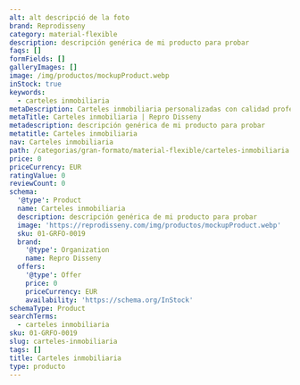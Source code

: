 ```yaml
---
alt: alt descripció de la foto
brand: Reprodisseny
category: material-flexible
description: descripción genérica de mi producto para probar
faqs: []
formFields: []
galleryImages: []
image: /img/productos/mockupProduct.webp
inStock: true
keywords:
  - carteles inmobiliaria
metaDescription: Carteles inmobiliaria personalizadas con calidad profesional en Cataluña.
metaTitle: Carteles inmobiliaria | Repro Disseny
metadescription: descripción genérica de mi producto para probar
metatitle: Carteles inmobiliaria
nav: Carteles inmobiliaria
path: /categorias/gran-formato/material-flexible/carteles-inmobiliaria
price: 0
priceCurrency: EUR
ratingValue: 0
reviewCount: 0
schema:
  '@type': Product
  name: Carteles inmobiliaria
  description: descripción genérica de mi producto para probar
  image: 'https://reprodisseny.com/img/productos/mockupProduct.webp'
  sku: 01-GRFO-0019
  brand:
    '@type': Organization
    name: Repro Disseny
  offers:
    '@type': Offer
    price: 0
    priceCurrency: EUR
    availability: 'https://schema.org/InStock'
schemaType: Product
searchTerms:
  - carteles inmobiliaria
sku: 01-GRFO-0019
slug: carteles-inmobiliaria
tags: []
title: Carteles inmobiliaria
type: producto
---
```


